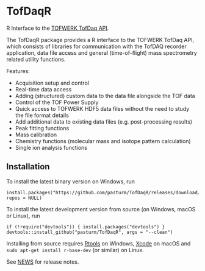 # TofDaqR
R Interface to the [TOFWERK TofDaq API](https://www.tofwerk.com/software/tofdaq/).

The TofDaqR package provides a R interface to the TOFWERK TofDaq API, which consists of libraries for communication with the TofDAQ recorder application, data file access and general (time-of-flight) mass spectrometry related utility functions. 

Features:

* Acquisition setup and control
* Real-time data access
* Adding (structured) custom data to the data file alongside the TOF data
* Control of the TOF Power Supply
* Quick access to TOFWERK HDF5 data files without the need to study the file format details
* Add additional data to existing data files (e.g. post-processing results)
* Peak fitting functions
* Mass calibration
* Chemistry functions (molecular mass and isotope pattern calculation)
* Single ion analysis functions

## Installation
To install the latest binary version on Windows, run
```
install.packages("https://github.com/pasturm/TofDaqR/releases/download/v.0.3.7/TofDaqR_0.3.7.zip", repos = NULL)
```

To install the latest development version from source (on Windows, macOS or Linux), run
```
if (!require("devtools")) { install.packages("devtools") }
devtools::install_github("pasturm/TofDaqR", args = "--clean")
```
Installing from source requires [Rtools](https://cran.r-project.org/bin/windows/Rtools/) on Windows,  [Xcode](https://developer.apple.com/xcode/) on macOS and `sudo apt-get install r-base-dev` (or similar) on Linux. 

See [NEWS](https://github.com/pasturm/TofDaqR/blob/master/NEWS.md) for release notes.
